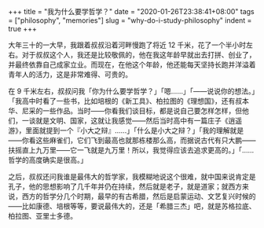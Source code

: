 +++
title = "我为什么要学哲学？"
date = "2020-01-26T23:38:41+08:00"
tags = ["philosophy", "memories"]
slug = "why-do-i-study-philosophy"
indent = true
+++

大年三十的一大早，我跟着叔叔沿着河畔慢跑了将近 12 千米，花了一个半小时左右。对于叔叔这个人，我还是比较敬佩的，他在我这年龄早就出去打拼、创业了，并最终依靠自己成家立业。而现在，在他这个年龄，他还能每天坚持长跑并洋溢着青年人的活力，这是非常难得、可贵的。

在 9 千米左右，叔叔问我「你为什么要学哲学？」「嗯……」「——说说你的想法。」「我高中时看了一些书，比如培根的《新工具》、柏拉图的《理想国》，还有叔本华、尼采的一些作品。当时——你看我们谈目标，都是说自己要怎样怎样，但他们，一谈就是文明、国家，这就让我感觉——然后当时高中有一篇庄子《逍遥游》，里面就提到一个『小大之辩』……」「什么是小大之辩？」「我的理解就是——你看这些麻雀们，它们飞到最高也就那栋楼那么高，而据说古代有只大鹏——扶摇直上九万里——它一飞就是九万里！所以，我觉得应该去追求更高的。」「……哲学的高度确实是很高。」

之后，叔叔还问我谁是最伟大的哲学家，我模糊地说这个很难，就中国来说肯定是孔子，他的思想影响了几千年并仍在持续，然后就是老子，就是道家；就西方来说，西方的哲学分几个时期，最早的有古希腊，然后是启蒙运动、文艺复兴时候的——比如康德、培根等等，要说最伟大的，还是「希腊三杰」吧，就是苏格拉底、柏拉图、亚里士多德。
